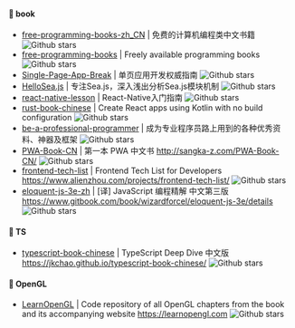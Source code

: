 #### :book: book
* [free-programming-books-zh_CN](https://github.com/justjavac/free-programming-books-zh_CN) | 免费的计算机编程类中文书籍 ![Github stars](https://img.shields.io/github/justjavac/free-programming-books-zh_CN.svg) 
* [free-programming-books](https://github.com/EbookFoundation/free-programming-books/blob/master/free-programming-books-zh.md) | Freely available programming books ![Github stars](https://img.shields.io/github/EbookFoundation/free-programming-books.svg) 
* [Single-Page-App-Break](https://github.com/island205/Single-Page-App-Break) | 单页应用开发权威指南 ![Github stars](https://img.shields.io/github/island205/Single-Page-App-Break.svg)
* [HelloSea.js](https://github.com/island205/HelloSea.js) | 专注Sea.js，深入浅出分析Sea.js模块机制 ![Github stars](https://img.shields.io/github/island205/HelloSea.js.svg)
* [react-native-lesson](https://github.com/vczero/react-native-lesson) | React-Native入门指南 ![Github stars](https://img.shields.io/github/vczero/react-native-lesson.svg)
* [rust-book-chinese](https://github.com/KaiserY/rust-book-chinese) | Create React apps using Kotlin with no build configuration ![Github stars](https://img.shields.io/github/KaiserY/rust-book-chinese.svg)
* [be-a-professional-programmer](https://github.com/stanzhai/be-a-professional-programmer) | 成为专业程序员路上用到的各种优秀资料、神器及框架 ![Github stars](https://img.shields.io/github/stanzhai/be-a-professional-programmer.svg)
* [PWA-Book-CN](https://github.com/SangKa/PWA-Book-CN) | 第一本 PWA 中文书 http://sangka-z.com/PWA-Book-CN/ ![Github stars](https://img.shields.io/github/stanzhai/SangKa/PWA-Book-CN.svg)
* [frontend-tech-list](https://github.com/alienzhou/frontend-tech-list) | Frontend Tech List for Developers https://www.alienzhou.com/projects/frontend-tech-list/ ![Github stars](https://img.shields.io/github/alienzhou/frontend-tech-list.svg)
* [eloquent-js-3e-zh](https://github.com/wizardforcel/eloquent-js-3e-zh) |  [译] JavaScript 编程精解 中文第三版 https://www.gitbook.com/book/wizardforcel/eloquent-js-3e/details ![Github stars](https://img.shields.io/github/wizardforcel/eloquent-js-3e-zh.svg)


#### :book: TS

* [typescript-book-chinese](https://github.com/jkchao/typescript-book-chinese) | TypeScript Deep Dive 中文版 https://jkchao.github.io/typescript-book-chinese/ ![Github stars](https://img.shields.io/github/jkchao/typescript-book-chinese.svg)

#### :book: OpenGL

* [LearnOpenGL](https://github.com/JoeyDeVries/LearnOpenGL) | Code repository of all OpenGL chapters from the book and its accompanying website https://learnopengl.com ![Github stars](https://img.shields.io/github/JoeyDeVries/LearnOpenGL.svg)
